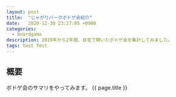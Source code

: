 ```yaml
---
layout: post
title:  "じゃがりパークボドゲ会紹介"
date:   2020-12-30 23:27:05 +0900
categories:
  - boardgame
description: 2019年から2年間、自宅で開いたボドゲ会を集計してみました。
tags: test Test
---
```


## 概要
ボドゲ会のサマリをやってみます。
{{ page.title }}